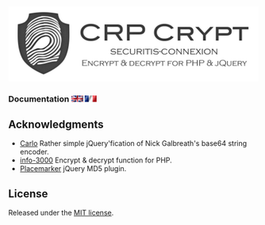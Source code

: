 ![logo](img/CRPLogo.png)

### Documentation [![fr](img/en.gif)](Doc/CRP_EN.md) [ ![fr](img/fr.gif)](Doc/CRP_FR.md)


## Acknowledgments

* [Carlo](https://github.com/carlo/jquery-base64) Rather simple jQuery'fication of Nick Galbreath's base64 string encoder.
* [info-3000](http://www.info-3000.com/) Encrypt & decrypt function for PHP.
* [Placemarker](https://github.com/placemarker/jQuery-MD5) jQuery MD5 plugin.

## License

Released under the [ MIT license](http://opensource.org/licenses/mit-license.php).